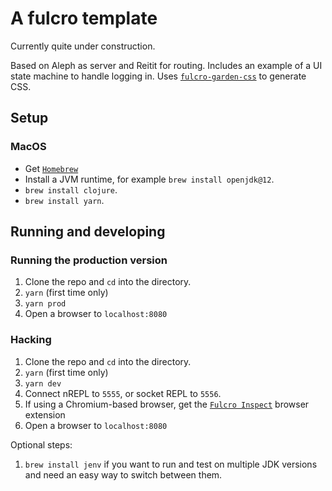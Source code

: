 # A fulcro template

Currently quite under construction.

Based on Aleph as server and Reitit for routing. Includes an example of a UI state machine to handle logging in. Uses [`fulcro-garden-css`](https://github.com/fulcrologic/fulcro-garden-css) to generate CSS.

## Setup

### MacOS
- Get [`Homebrew`](https://brew.sh/)
- Install a JVM runtime, for example `brew install openjdk@12`.
- `brew install clojure`.
- `brew install yarn`.

## Running and developing

### Running the production version

1. Clone the repo and `cd` into the directory.
2. `yarn` (first time only)
3. `yarn prod`
4. Open a browser to `localhost:8080`

### Hacking

1. Clone the repo and `cd` into the directory.
2. `yarn` (first time only)
3. `yarn dev`
4. Connect nREPL to `5555`, or socket REPL to `5556`.
5. If using a Chromium-based browser, get the [`Fulcro Inspect`](https://chrome.google.com/webstore/detail/fulcro-inspect/meeijplnfjcihnhkpanepcaffklobaal) browser extension
6. Open a browser to `localhost:8080`

Optional steps:
1. `brew install jenv` if you want to run and test on multiple JDK versions and need an easy way to switch between them.
